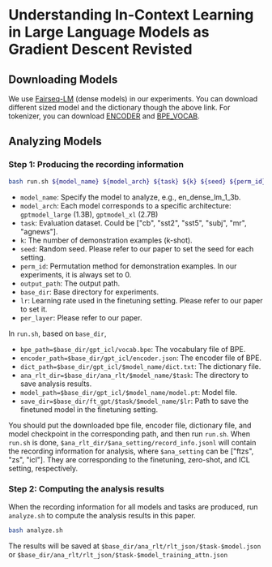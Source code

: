 # Understanding In-Context Learning in Large Language Models as Gradient Descent Revisted


## Downloading Models
We use [Fairseq-LM](https://github.com/facebookresearch/fairseq/tree/main/examples/moe_lm) (dense models) in our experiments. You can download different sized model and the dictionary though the above link. For tokenizer, you can download [ENCODER](https://dl.fbaipublicfiles.com/fairseq/gpt2_bpe/encoder.json) and [BPE_VOCAB](https://dl.fbaipublicfiles.com/fairseq/gpt2_bpe/vocab.bpe).

## Analyzing Models

### Step 1: Producing the recording information
```bash
bash run.sh ${model_name} ${model_arch} ${task} ${k} ${seed} ${perm_id} ${output_path} ${base_dir} ${lr} ${per_layer}
```
- `model_name`: Specify the model to analyze, e.g., en_dense_lm_1_3b.
- `model_arch`: Each model corresponds to a specific architecture: `gptmodel_large` (1.3B), `gptmodel_xl` (2.7B)
- `task`: Evaluation dataset. Could be ["cb", "sst2", "sst5", "subj", "mr", "agnews"].
- `k`: The number of demonstration examples (k-shot).
- `seed`: Random seed. Please refer to our paper to set the seed for each setting.
- `perm_id`: Permutation method for demonstration examples. In our experiments, it is always set to 0. 
- `output_path`: The output path.
- `base_dir`: Base directory for experiments. 
- `lr`: Learning rate used in the finetuning setting. Please refer to our paper to set it.
- `per_layer`: Please refer to our paper.

In `run.sh`, based on `base_dir`, 
- `bpe_path=$base_dir/gpt_icl/vocab.bpe`: The vocabulary file of BPE.
- `encoder_path=$base_dir/gpt_icl/encoder.json`: The encoder file of BPE.
- `dict_path=$base_dir/gpt_icl/$model_name/dict.txt`: The dictionary file.
- `ana_rlt_dir=$base_dir/ana_rlt/$model_name/$task`: The directory to save analysis results. 
- `model_path=$base_dir/gpt_icl/$model_name/model.pt`: Model file.
- `save_dir=$base_dir/ft_gpt/$task/$model_name/$lr`: Path to save the finetuned model in the finetuning setting. 

You should put the downloaded bpe file, encoder file, dictionary file, and model checkpoint in the corresponding path, and then run `run.sh`. When `run.sh` is done, `$ana_rlt_dir/$ana_setting/record_info.jsonl` will contain the recording information for analysis, where `$ana_setting` can be ["ftzs", "zs", "icl"]. They are corresponding to the finetuning, zero-shot, and ICL setting, respectively. 

### Step 2: Computing the analysis results
When the recording information for all models and tasks are produced, run `analyze.sh` to compute the analysis results in this paper. 
```bash
bash analyze.sh
```
The results will be saved at `$base_dir/ana_rlt/rlt_json/$task-$model.json` or `$base_dir/ana_rlt/rlt_json/$task-$model_training_attn.json`
